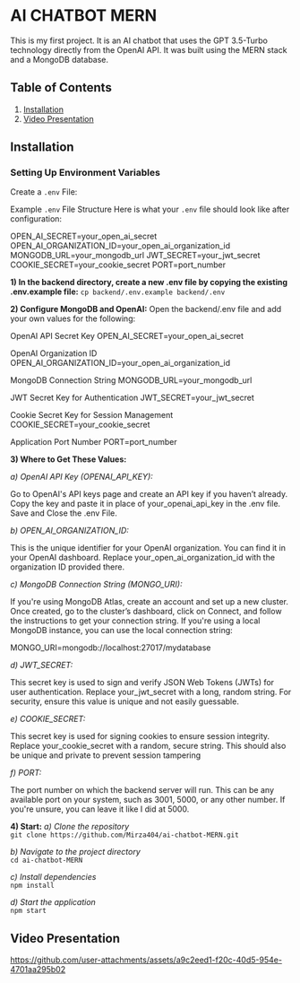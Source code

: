 # AI CHATBOT MERN

This is my first project. It is an AI chatbot that uses the GPT 3.5-Turbo technology directly from the OpenAI API. It was built using the MERN stack and a MongoDB database.

## Table of Contents
1. [Installation](#installation)
2. [Video Presentation](#video-presentation)


## Installation

### Setting Up Environment Variables
Create a `.env` File:

Example `.env` File Structure
Here is what your `.env` file should look like after configuration:

OPEN_AI_SECRET=your_open_ai_secret
OPEN_AI_ORGANIZATION_ID=your_open_ai_organization_id
MONGODB_URL=your_mongodb_url
JWT_SECRET=your_jwt_secret
COOKIE_SECRET=your_cookie_secret
PORT=port_number


**1) In the backend directory, create a new .env file by copying the existing .env.example file:**
``
cp backend/.env.example backend/.env
``  
  
**2) Configure MongoDB and OpenAI:**
Open the backend/.env file and add your own values for the following:

OpenAI API Secret Key
OPEN_AI_SECRET=your_open_ai_secret

OpenAI Organization ID
OPEN_AI_ORGANIZATION_ID=your_open_ai_organization_id

MongoDB Connection String
MONGODB_URL=your_mongodb_url

JWT Secret Key for Authentication
JWT_SECRET=your_jwt_secret

Cookie Secret Key for Session Management
COOKIE_SECRET=your_cookie_secret

Application Port Number
PORT=port_number

**3) Where to Get These Values:**

*a) OpenAI API Key (OPENAI_API_KEY):*

Go to OpenAI's API keys page and create an API key if you haven’t already.
Copy the key and paste it in place of your_openai_api_key in the .env file.
Save and Close the .env File.
 
*b) OPEN_AI_ORGANIZATION_ID:*

This is the unique identifier for your OpenAI organization. You can find it in your OpenAI dashboard. Replace your_open_ai_organization_id with the organization ID provided there.

*c) MongoDB Connection String (MONGO_URI):*

If you're using MongoDB Atlas, create an account and set up a new cluster. Once created, go to the cluster’s dashboard, click on Connect, and follow the instructions to get your connection string.
If you're using a local MongoDB instance, you can use the local connection string:

MONGO_URI=mongodb://localhost:27017/mydatabase

*d) JWT_SECRET:*

This secret key is used to sign and verify JSON Web Tokens (JWTs) for user authentication. Replace your_jwt_secret with a long, random string. For security, ensure this value is unique and not easily guessable.

*e) COOKIE_SECRET:*

This secret key is used for signing cookies to ensure session integrity. Replace your_cookie_secret with a random, secure string. This should also be unique and private to prevent session tampering

*f) PORT:*

The port number on which the backend server will run. This can be any available port on your system, such as 3001, 5000, or any other number. If you're unsure, you can leave it like I did at 5000.

**4) Start:**
*a) Clone the repository*  
`
git clone https://github.com/Mirza404/ai-chatbot-MERN.git
`  
  
*b) Navigate to the project directory*  
`
cd ai-chatbot-MERN
`  
  
*c) Install dependencies*  
`
npm install
`  
  
*d) Start the application*  
`
npm start
`
## Video Presentation

https://github.com/user-attachments/assets/a9c2eed1-f20c-40d5-954e-4701aa295b02


  


